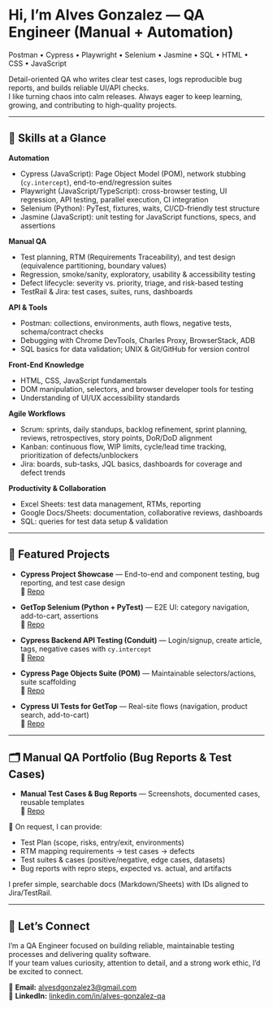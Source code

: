 # Hi, I’m Alves Gonzalez — QA Engineer (Manual + Automation)

Postman • Cypress • Playwright • Selenium • Jasmine • SQL • HTML • CSS • JavaScript

Detail-oriented QA who writes clear test cases, logs reproducible bug reports, and builds reliable UI/API checks.  
I like turning chaos into calm releases. Always eager to keep learning, growing, and contributing to high-quality projects.

---

## 🔧 Skills at a Glance

**Automation**
- Cypress (JavaScript): Page Object Model (POM), network stubbing (`cy.intercept`), end-to-end/regression suites  
- Playwright (JavaScript/TypeScript): cross-browser testing, UI regression, API testing, parallel execution, CI integration  
- Selenium (Python): PyTest, fixtures, waits, CI/CD-friendly test structure  
- Jasmine (JavaScript): unit testing for JavaScript functions, specs, and assertions  

**Manual QA**
- Test planning, RTM (Requirements Traceability), and test design (equivalence partitioning, boundary values)  
- Regression, smoke/sanity, exploratory, usability & accessibility testing  
- Defect lifecycle: severity vs. priority, triage, and risk-based testing  
- TestRail & Jira: test cases, suites, runs, dashboards  

**API & Tools**
- Postman: collections, environments, auth flows, negative tests, schema/contract checks  
- Debugging with Chrome DevTools, Charles Proxy, BrowserStack, ADB  
- SQL basics for data validation; UNIX & Git/GitHub for version control  

**Front-End Knowledge**
- HTML, CSS, JavaScript fundamentals  
- DOM manipulation, selectors, and browser developer tools for testing  
- Understanding of UI/UX accessibility standards  

**Agile Workflows**
- Scrum: sprints, daily standups, backlog refinement, sprint planning, reviews, retrospectives, story points, DoR/DoD alignment  
- Kanban: continuous flow, WIP limits, cycle/lead time tracking, prioritization of defects/unblockers  
- Jira: boards, sub-tasks, JQL basics, dashboards for coverage and defect trends  

**Productivity & Collaboration**
- Excel Sheets: test data management, RTMs, reporting  
- Google Docs/Sheets: documentation, collaborative reviews, dashboards  
- SQL: queries for test data setup & validation  

---

## 🧪 Featured Projects

- **Cypress Project Showcase** — End-to-end and component testing, bug reporting, and test case design  
  🔗 [Repo](https://github.com/alves-gonzalez/cypress-project-showcase)  

- **GetTop Selenium (Python + PyTest)** — E2E UI: category navigation, add-to-cart, assertions  
  🔗 [Repo](https://github.com/alves-gonzalez/gettop-selenium-automation)  

- **Cypress Backend API Testing (Conduit)** — Login/signup, create article, tags, negative cases with `cy.intercept`  
  🔗 [Repo](https://github.com/alves-gonzalez/qa-backend-API-testing)  

- **Cypress Page Objects Suite (POM)** — Maintainable selectors/actions, suite scaffolding  
  🔗 [Repo](https://github.com/alves-gonzalez/qa-cypress-page-objects-suite)  

- **Cypress UI Tests for GetTop** — Real-site flows (navigation, product search, add-to-cart)  
  🔗 [Repo](https://github.com/alves-gonzalez/qa-cypress-gettop-ui-tests)  

---

## 🗂 Manual QA Portfolio (Bug Reports & Test Cases)

- **Manual Test Cases & Bug Reports** — Screenshots, documented cases, reusable templates  
  🔗 [Repo](https://github.com/alves-gonzalez/manual-test-case-bug-reports)  

📌 On request, I can provide:  
- Test Plan (scope, risks, entry/exit, environments)  
- RTM mapping requirements → test cases → defects  
- Test suites & cases (positive/negative, edge cases, datasets)  
- Bug reports with repro steps, expected vs. actual, and artifacts  

I prefer simple, searchable docs (Markdown/Sheets) with IDs aligned to Jira/TestRail.

---

## 💬 Let’s Connect
I’m a QA Engineer focused on building reliable, maintainable testing processes and delivering quality software.  
If your team values curiosity, attention to detail, and a strong work ethic, I’d be excited to connect.  

📩 **Email:** alvesdgonzalez3@gmail.com  
🔗 **LinkedIn:** [linkedin.com/in/alves-gonzalez-qa](https://www.linkedin.com/in/alves-gonzalez-qa/)  
